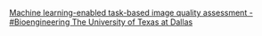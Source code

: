 [Machine learning-enabled task-based image quality assessment - #Bioengineering   The University of Texas at Dallas](https://qi.tc/qi/117012)